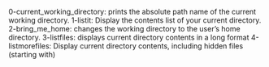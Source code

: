 0-current_working_directory: prints the absolute path name of the current working directory.
1-listit: Display the contents list of your current directory.
2-bring_me_home: changes the working directory to the user’s home directory.
3-listfiles: displays current directory contents in a long format
4-listmorefiles: Display current directory contents, including hidden files (starting with)
